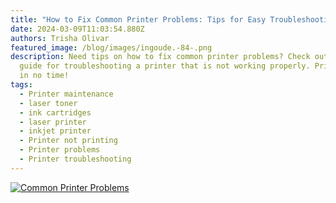 ```yaml
---
title: "How to Fix Common Printer Problems: Tips for Easy Troubleshooting"
date: 2024-03-09T11:03:54.880Z
authors: Trisha Olivar
featured_image: /blog/images/ingoude.-84-.png
description: Need tips on how to fix common printer problems? Check out this
  guide for troubleshooting a printer that is not working properly. Print again
  in no time!
tags:
  - Printer maintenance
  - laser toner
  - ink cartridges
  - laser printer
  - inkjet printer
  - Printer not printing
  - Printer problems
  - Printer troubleshooting
---
```

[![Common Printer Problems](/blog/images/ingoude.-84-.png "How to Fix Common Printer Problems")](/blog/images/ingoude.-84-.png)
